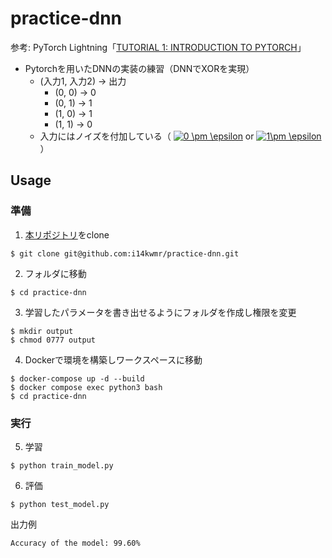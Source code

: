 # practice-dnn
参考: PyTorch Lightning「[TUTORIAL 1: INTRODUCTION TO PYTORCH](https://pytorch-lightning.readthedocs.io/en/latest/notebooks/course_UvA-DL/01-introduction-to-pytorch.html)」
* Pytorchを用いたDNNの実装の練習（DNNでXORを実現）
  * (入力1, 入力2) -> 出力
    * (0, 0) -> 0
    * (0, 1) -> 1
    * (1, 0) -> 1
    * (1, 1) -> 0
  * 入力にはノイズを付加している（
  <a href="https://www.codecogs.com/eqnedit.php?latex=0&space;\pm&space;\epsilon" target="_blank"><img src="https://latex.codecogs.com/gif.latex?0&space;\pm&space;\epsilon" title="0 \pm \epsilon" /></a> 
  or 
  <a href="https://www.codecogs.com/eqnedit.php?latex=1\pm&space;\epsilon" target="_blank"><img src="https://latex.codecogs.com/gif.latex?1\pm&space;\epsilon" title="1\pm \epsilon" /></a>）
  

## Usage

### 準備
1. [本リポジトリ](https://github.com/i14kwmr/practice-dnn)をclone
```
$ git clone git@github.com:i14kwmr/practice-dnn.git
```

2. フォルダに移動
```
$ cd practice-dnn
```

3. 学習したパラメータを書き出せるようにフォルダを作成し権限を変更
```
$ mkdir output
$ chmod 0777 output
```

4. Dockerで環境を構築しワークスペースに移動
```
$ docker-compose up -d --build
$ docker compose exec python3 bash
$ cd practice-dnn
```

### 実行
5. 学習
```
$ python train_model.py
```

6. 評価
```
$ python test_model.py
```
出力例
```
Accuracy of the model: 99.60%
```
